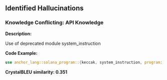 ## Identified Hallucinations

### Knowledge Conflicting: API Knowledge
**Description:** 

Use of deprecated module system_instruction

**Code Example:**
```rust
use anchor_lang::solana_program::{keccak, system_instruction, program::invoke};
```

**CrystalBLEU similarity: 0.351** 

